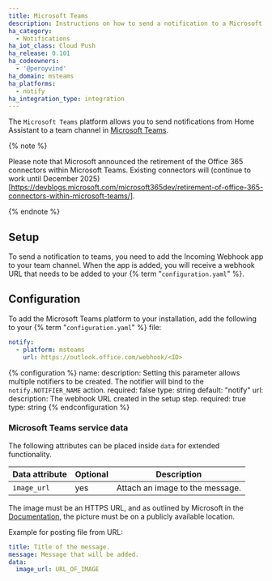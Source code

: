 ```yaml
---
title: Microsoft Teams
description: Instructions on how to send a notification to a Microsoft Teams channel.
ha_category:
  - Notifications
ha_iot_class: Cloud Push
ha_release: 0.101
ha_codeowners:
  - '@peroyvind'
ha_domain: msteams
ha_platforms:
  - notify
ha_integration_type: integration
---
```


The `Microsoft Teams` platform allows you to send notifications from Home Assistant to a team channel in [Microsoft Teams](https://www.microsoft.com/microsoft-teams/group-chat-software).

{% note %}

Please note that Microsoft announced the retirement of the Office 365 connectors within Microsoft Teams. Existing connectors will (continue to work until December 2025)[https://devblogs.microsoft.com/microsoft365dev/retirement-of-office-365-connectors-within-microsoft-teams/].

{% endnote %}

## Setup

To send a notification to teams, you need to add the Incoming Webhook app to your team channel. When the app is added, you will receive a webhook URL that needs to be added to your {% term "`configuration.yaml`" %}.


## Configuration

To add the Microsoft Teams platform to your installation, add the following to your {% term "`configuration.yaml`" %} file:

```yaml
notify:
  - platform: msteams
    url: https://outlook.office.com/webhook/<ID>
```

{% configuration %}
name:
  description: Setting this parameter allows multiple notifiers to be created. The notifier will bind to the `notify.NOTIFIER_NAME` action.
  required: false
  type: string
  default: "notify"
url:
  description: The webhook URL created in the setup step.
  required: true
  type: string
{% endconfiguration %}

### Microsoft Teams service data

The following attributes can be placed inside `data` for extended functionality.

| Data attribute | Optional | Description                     |
| ---------------------- | -------- | ------------------------------- |
| `image_url`            | yes      | Attach an image to the message. |

The image must be an HTTPS URL, and as outlined by Microsoft in the [Documentation](https://learn.microsoft.com/en-us/microsoftteams/platform/task-modules-and-cards/cards/cards-reference#common-properties-for-all-cards), the picture must be on a publicly available location.

Example for posting file from URL:

```yaml
title: Title of the message.
message: Message that will be added.
data:
  image_url: URL_OF_IMAGE
```
